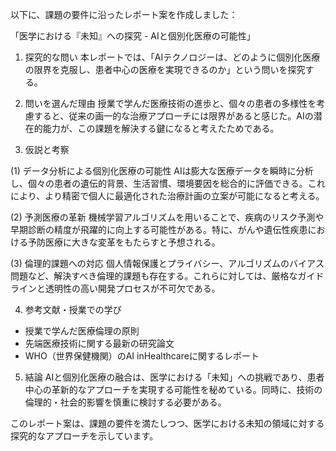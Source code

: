以下に、課題の要件に沿ったレポート案を作成しました：

「医学における『未知』への探究 - AIと個別化医療の可能性」

1. 探究的な問い
本レポートでは、「AIテクノロジーは、どのように個別化医療の限界を克服し、患者中心の医療を実現できるのか」という問いを探究する。

2. 問いを選んだ理由
授業で学んだ医療技術の進歩と、個々の患者の多様性を考慮すると、従来の画一的な治療アプローチには限界があると感じた。AIの潜在的能力が、この課題を解決する鍵になると考えたためである。

3. 仮説と考察

(1) データ分析による個別化医療の可能性
AIは膨大な医療データを瞬時に分析し、個々の患者の遺伝的背景、生活習慣、環境要因を総合的に評価できる。これにより、より精密で個人に最適化された治療計画の立案が可能になると考える。

(2) 予測医療の革新
機械学習アルゴリズムを用いることで、疾病のリスク予測や早期診断の精度が飛躍的に向上する可能性がある。特に、がんや遺伝性疾患における予防医療に大きな変革をもたらすと予想される。

(3) 倫理的課題への対応
個人情報保護とプライバシー、アルゴリズムのバイアス問題など、解決すべき倫理的課題も存在する。これらに対しては、厳格なガイドラインと透明性の高い開発プロセスが不可欠である。

4. 参考文献・授業での学び
- 授業で学んだ医療倫理の原則
- 先端医療技術に関する最新の研究論文
- WHO（世界保健機関）のAI inHealthcareに関するレポート

5. 結論
AIと個別化医療の融合は、医学における「未知」への挑戦であり、患者中心の革新的なアプローチを実現する可能性を秘めている。同時に、技術の倫理的・社会的影響を慎重に検討する必要がある。

このレポート案は、課題の要件を満たしつつ、医学における未知の領域に対する探究的なアプローチを示しています。